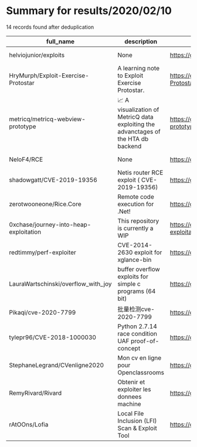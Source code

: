 
# Summary for results/2020/02/10
    
14 records found after deduplication

| full_name | description | html_url | matched_list | matched_count | pushed_at | size | stargazers_count | language | forks_count |
|----------------------------------------|------------------------------------------------------------------------------------|-----------------------------------------------------------|-----------------------------|-----------------|---------------------------|--------|--------------------|------------|---------------|
| helviojunior/exploits | None | https://github.com/helviojunior/exploits | ['exploit'] | 1 | 2020-02-10 00:25:41+00:00 | 4429 | 8 | Python | 4 |
| HryMurph/Exploit-Exercise-Protostar | A learning note to Exploit Exercise Protostar. | https://github.com/HryMurph/Exploit-Exercise-Protostar | ['exploit'] | 1 | 2020-02-10 02:32:06+00:00 | 1107 | 0 | | 0 |
| metricq/metricq-webview-prototype | 📈 A visualization of MetricQ data exploiting the advanctages of the HTA db backend | https://github.com/metricq/metricq-webview-prototype | ['exploit'] | 1 | 2020-02-10 15:49:41+00:00 | 246 | 1 | JavaScript | 0 |
| NeloF4/RCE | None | https://github.com/NeloF4/RCE | ['rce'] | 1 | 2020-02-10 09:22:09+00:00 | 4 | 1 | PHP | 1 |
| shadowgatt/CVE-2019-19356 | Netis router RCE exploit ( CVE-2019-19356) | https://github.com/shadowgatt/CVE-2019-19356 | ['cve-2', 'exploit', 'rce'] | 3 | 2020-02-10 17:53:30+00:00 | 6 | 3 | Python | 1 |
| zerotwooneone/Rice.Core | Remote code execution for .Net! | https://github.com/zerotwooneone/Rice.Core | ['remote code execution'] | 1 | 2020-02-10 05:37:00+00:00 | 76 | 0 | C# | 0 |
| 0xchase/journey-into-heap-exploitation | This repository is currently a WIP | https://github.com/0xchase/journey-into-heap-exploitation | ['exploit'] | 1 | 2020-02-10 18:19:49+00:00 | 934 | 0 | C | 0 |
| redtimmy/perf-exploiter | CVE-2014-2630 exploit for xglance-bin | https://github.com/redtimmy/perf-exploiter | ['exploit'] | 1 | 2020-02-10 21:16:02+00:00 | 28 | 3 | Shell | 0 |
| LauraWartschinski/overflow_with_joy | buffer overflow exploits for simple c programs (64 bit) | https://github.com/LauraWartschinski/overflow_with_joy | ['exploit', 'shellcode'] | 2 | 2020-02-10 21:56:16+00:00 | 1139 | 7 | C | 3 |
| Pikaqi/cve-2020-7799 | 批量检测cve-2020-7799 | https://github.com/Pikaqi/cve-2020-7799 | ['cve-2'] | 1 | 2020-02-10 08:08:42+00:00 | 4 | 0 | Python | 3 |
| tylepr96/CVE-2018-1000030 | Python 2.7.14 race condition UAF proof-of-concept | https://github.com/tylepr96/CVE-2018-1000030 | ['cve-2'] | 1 | 2020-02-10 13:47:23+00:00 | 1058 | 0 | Python | 0 |
| StephaneLegrand/CVenligne2020 | Mon cv en ligne pour Openclassrooms | https://github.com/StephaneLegrand/CVenligne2020 | ['cve-2'] | 1 | 2020-02-10 14:51:39+00:00 | 2 | 0 | HTML | 0 |
| RemyRivard/Rivard | Obtenir et exploiter les donnees machine | https://github.com/RemyRivard/Rivard | ['exploit'] | 1 | 2020-02-10 15:48:28+00:00 | 0 | 0 | | 0 |
| rAtOOns/Lofia | Local File Inclusion (LFI) Scan & Exploit Tool | https://github.com/rAtOOns/Lofia | ['exploit'] | 1 | 2020-02-10 16:40:30+00:00 | 24 | 0 | C | 0 |
